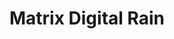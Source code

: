 ---
layout: project
title: Matrix Digital Rain
image: /images/projects/matrix-digital-rain.png
description: Implementation of the falling text graphical effect used in The Matrix.
scripts:
  - common/p5.js
  - common/p5.dom.js
  - MatrixDigitalRain/sketch.js
---